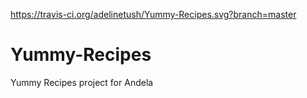 https://travis-ci.org/adelinetush/Yummy-Recipes.svg?branch=master

# Yummy-Recipes
Yummy Recipes project for Andela
